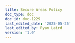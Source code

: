 ```yaml
---
title: Secure Areas Policy
doc_type: doc
doc_id: doc-1229
last_edited_date: '2025-05-25'
last_edited_by: Ryan Laird
version: '1.0'
---
```



